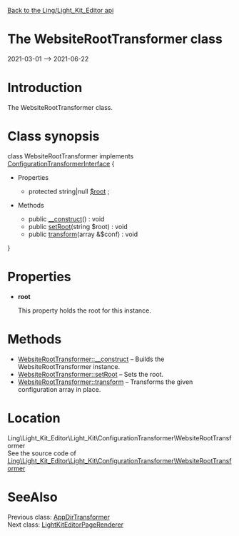 [Back to the Ling/Light_Kit_Editor api](https://github.com/lingtalfi/Light_Kit_Editor/blob/master/doc/api/Ling/Light_Kit_Editor.md)



The WebsiteRootTransformer class
================
2021-03-01 --> 2021-06-22






Introduction
============

The WebsiteRootTransformer class.



Class synopsis
==============


class <span class="pl-k">WebsiteRootTransformer</span> implements [ConfigurationTransformerInterface](https://github.com/lingtalfi/Light_Kit/blob/master/doc/api/Ling/Light_Kit/ConfigurationTransformer/ConfigurationTransformerInterface.md) {

- Properties
    - protected string|null [$root](#property-root) ;

- Methods
    - public [__construct](https://github.com/lingtalfi/Light_Kit_Editor/blob/master/doc/api/Ling/Light_Kit_Editor/Light_Kit/ConfigurationTransformer/WebsiteRootTransformer/__construct.md)() : void
    - public [setRoot](https://github.com/lingtalfi/Light_Kit_Editor/blob/master/doc/api/Ling/Light_Kit_Editor/Light_Kit/ConfigurationTransformer/WebsiteRootTransformer/setRoot.md)(string $root) : void
    - public [transform](https://github.com/lingtalfi/Light_Kit_Editor/blob/master/doc/api/Ling/Light_Kit_Editor/Light_Kit/ConfigurationTransformer/WebsiteRootTransformer/transform.md)(array &$conf) : void

}




Properties
=============

- <span id="property-root"><b>root</b></span>

    This property holds the root for this instance.
    
    



Methods
==============

- [WebsiteRootTransformer::__construct](https://github.com/lingtalfi/Light_Kit_Editor/blob/master/doc/api/Ling/Light_Kit_Editor/Light_Kit/ConfigurationTransformer/WebsiteRootTransformer/__construct.md) &ndash; Builds the WebsiteRootTransformer instance.
- [WebsiteRootTransformer::setRoot](https://github.com/lingtalfi/Light_Kit_Editor/blob/master/doc/api/Ling/Light_Kit_Editor/Light_Kit/ConfigurationTransformer/WebsiteRootTransformer/setRoot.md) &ndash; Sets the root.
- [WebsiteRootTransformer::transform](https://github.com/lingtalfi/Light_Kit_Editor/blob/master/doc/api/Ling/Light_Kit_Editor/Light_Kit/ConfigurationTransformer/WebsiteRootTransformer/transform.md) &ndash; Transforms the given configuration array in place.





Location
=============
Ling\Light_Kit_Editor\Light_Kit\ConfigurationTransformer\WebsiteRootTransformer<br>
See the source code of [Ling\Light_Kit_Editor\Light_Kit\ConfigurationTransformer\WebsiteRootTransformer](https://github.com/lingtalfi/Light_Kit_Editor/blob/master/Light_Kit/ConfigurationTransformer/WebsiteRootTransformer.php)



SeeAlso
==============
Previous class: [AppDirTransformer](https://github.com/lingtalfi/Light_Kit_Editor/blob/master/doc/api/Ling/Light_Kit_Editor/Light_Kit/ConfigurationTransformer/AppDirTransformer.md)<br>Next class: [LightKitEditorPageRenderer](https://github.com/lingtalfi/Light_Kit_Editor/blob/master/doc/api/Ling/Light_Kit_Editor/Light_Kit/Page_Renderer/LightKitEditorPageRenderer.md)<br>
